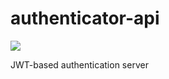 # authenticator-api
![](https://github.com/bncrypted/authenticator-api/workflows/build/badge.svg)

JWT-based authentication server
